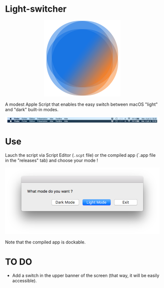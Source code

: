 # Light-switcher

<p align="center">
<img src="./Ressources/Icon.png" />

A modest Apple Script that enables the easy switch between macOS "light" and "dark" built-in modes.
</p>

![Comparison](./Ressources/comparison.png)

# Use

Lauch the script via Script Editor (`.scpt` file) or the compiled app (`.app file in the "releases" tab) and choose your mode !

<p align="center">
<img src="./Ressources/dialog_box.png" />

Note that the compiled app is dockable.
</p>

# TO DO

* Add a switch in the upper banner of the screen (that way, it will be easily accessible).
